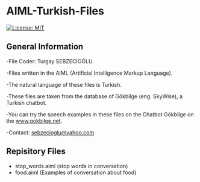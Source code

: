 # AIML-Turkish-Files
[![License: MIT](https://img.shields.io/badge/License-MIT-yellow.svg)](https://opensource.org/licenses/MIT)

## General Information

-File Coder: Turgay SEBZECİOĞLU.

-Files written in the AIML (Artificial Intelligence Markup Language).

-The natural language of these files is Turkish.

-These files are taken from the database of Gökbilge (eng. SkyWise), a Turkish chatbot.

-You can try the speech examples in these files on the Chatbot Gökbilge on the www.gokbilge.net. 

-Contact: sebzecioglu@yahoo.com

## Repisitory Files

* stop_words.aiml (stop words in conversation)
* food.aiml (Examples of conversation about food)
